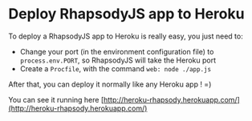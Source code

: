 # Deploy RhapsodyJS app to Heroku

To deploy a RhapsodyJS app to Heroku is really easy, you just need to:

* Change your port (in the environment configuration file) to `process.env.PORT`, so RhapsodyJS will take the Heroku port
* Create a `Procfile`, with the command `web: node ./app.js`

After that, you can deploy it normally like any Heroku app ! =)

You can see it running here [http://heroku-rhapsody.herokuapp.com/](http://heroku-rhapsody.herokuapp.com/)